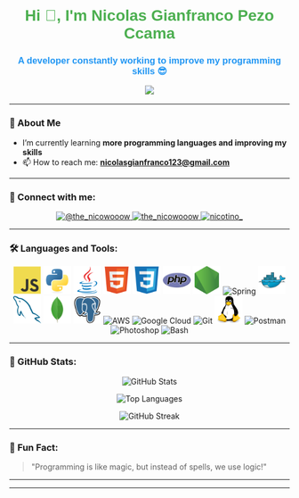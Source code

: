 <h1 align="center" style="color:#4CAF50; font-family:Arial, sans-serif;">Hi 👋, I'm Nicolas Gianfranco Pezo Ccama</h1>
<h3 align="center" style="color:#2196F3; font-family:Arial, sans-serif;">A developer constantly working to improve my programming skills 😎</h3>

<p align="center">
  <img src="https://media.giphy.com/media/qgQUggAC3Pfv687qPC/giphy.gif" width="400"/>
</p>

---

### 🌱 About Me
- I’m currently learning **more programming languages and improving my skills**  
- 📫 How to reach me: **nicolasgianfranco123@gmail.com**

---

### 📡 Connect with me:
<p align="center">
  <a href="https://www.instagram.com/the_nicowooow/" target="blank">
    <img src="https://raw.githubusercontent.com/rahuldkjain/github-profile-readme-generator/master/src/images/icons/Social/instagram.svg" alt="@the_nicowooow" height="40" width="40"/>
  </a>
  <a href="https://www.youtube.com/@nicolaspezo9590" target="blank">
    <img src="https://raw.githubusercontent.com/rahuldkjain/github-profile-readme-generator/master/src/images/icons/Social/youtube.svg" alt="the_nicowooow" height="40" width="40"/>
  </a>
  <a href="https://discord.gg/9JPvH3Vr" target="blank">
    <img src="https://raw.githubusercontent.com/rahuldkjain/github-profile-readme-generator/master/src/images/icons/Social/discord.svg" alt="nicotino_" height="40" width="40"/>
  </a>
</p>

---

### 🛠️ Languages and Tools:
<p align="center">
  <!-- Lenguajes de Programación -->
  <img src="https://raw.githubusercontent.com/devicons/devicon/master/icons/javascript/javascript-original.svg" alt="JavaScript" title="JavaScript" width="50" height="50"/>
  <img src="https://raw.githubusercontent.com/devicons/devicon/master/icons/python/python-original.svg" alt="Python" title="Python" width="50" height="50"/>
  <img src="https://raw.githubusercontent.com/devicons/devicon/master/icons/java/java-original.svg" alt="Java" title="Java" width="50" height="50"/>
  <img src="https://raw.githubusercontent.com/devicons/devicon/master/icons/html5/html5-original.svg" alt="HTML5" title="HTML5" width="50" height="50"/>
  <img src="https://raw.githubusercontent.com/devicons/devicon/master/icons/css3/css3-original.svg" alt="CSS3" title="CSS3" width="50" height="50"/>
  <img src="https://raw.githubusercontent.com/devicons/devicon/master/icons/php/php-original.svg" alt="PHP" title="PHP" width="50" height="50"/>
  
  <!-- Frameworks y Herramientas -->
  <img src="https://raw.githubusercontent.com/devicons/devicon/master/icons/nodejs/nodejs-original.svg" alt="Node.js" title="Node.js" width="50" height="50"/>
  <img src="https://www.vectorlogo.zone/logos/springio/springio-icon.svg" alt="Spring" title="Spring Framework" width="50" height="50"/>
  <img src="https://raw.githubusercontent.com/devicons/devicon/master/icons/docker/docker-original.svg" alt="Docker" title="Docker" width="50" height="50"/>
  <img src="https://raw.githubusercontent.com/devicons/devicon/master/icons/mysql/mysql-original.svg" alt="MySQL" title="MySQL" width="50" height="50"/>
  <img src="https://raw.githubusercontent.com/devicons/devicon/master/icons/mongodb/mongodb-original.svg" alt="MongoDB" title="MongoDB" width="50" height="50"/>
  <img src="https://raw.githubusercontent.com/devicons/devicon/master/icons/postgresql/postgresql-original.svg" alt="PostgreSQL" title="PostgreSQL" width="50" height="50"/>

  
  <!-- Cloud & DevOps -->
  <img src="https://upload.wikimedia.org/wikipedia/commons/9/93/Amazon_Web_Services_Logo.svg" alt="AWS" title="Amazon Web Services" width="50" height="50"/>
  <img src="https://www.vectorlogo.zone/logos/google_cloud/google_cloud-icon.svg" alt="Google Cloud" title="Google Cloud Platform" width="50" height="50"/>
  
  <!-- Otros -->
  <img src="https://www.vectorlogo.zone/logos/git-scm/git-scm-icon.svg" alt="Git" title="Git" width="50" height="50"/>
  <img src="https://raw.githubusercontent.com/devicons/devicon/master/icons/linux/linux-original.svg" alt="Linux" title="Linux" width="50" height="50"/>
  <img src="https://www.vectorlogo.zone/logos/getpostman/getpostman-icon.svg" alt="Postman" title="Postman" width="50" height="50"/>
  <img src="https://upload.wikimedia.org/wikipedia/commons/a/af/Adobe_Photoshop_CC_icon.svg" alt="Photoshop" title="Adobe Photoshop" width="50" height="50"/>
  
  <!-- Bash con fondo oscuro para mejor visibilidad -->
  <img src="https://upload.wikimedia.org/wikipedia/commons/4/4b/Bash_Logo_Colored.svg" alt="Bash" title="Bash" width="50" height="50"/>
</p>


---

### 🚀 GitHub Stats:
<p align="center">
  <img src="https://github-readme-stats.vercel.app/api?username=Nico-hi&show_icons=true&theme=radical" alt="GitHub Stats"/>
</p>

<p align="center">
  <img src="https://github-readme-stats.vercel.app/api/top-langs/?username=Nico-hi&layout=compact&theme=radical" alt="Top Languages"/>
</p>

<p align="center">
  <img src="https://github-readme-streak-stats.herokuapp.com/?user=Nico-hi&theme=radical" alt="GitHub Streak"/>
</p>


---

### 🎯 Fun Fact:
> "Programming is like magic, but instead of spells, we use logic!"

---



---
